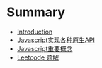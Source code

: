 # Summary

* [Introduction](README.md)
* [Javascript实现各种原生API](Javascript实现各种原生API.md)
* [Javascript重要概念](javascript重要概念.md)
* [Leetcode 题解](leetcode题解.md)

